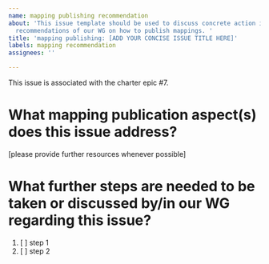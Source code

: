 ```yaml
---
name: mapping publishing recommendation
about: 'This issue template should be used to discuss concrete action items regarding
  recommendations of our WG on how to publish mappings. '
title: 'mapping publishing: [ADD YOUR CONCISE ISSUE TITLE HERE]'
labels: mapping recommendation
assignees: ''

---
```


This issue is associated with the charter epic #7.

# What mapping publication aspect(s) does this issue address?
[please provide further resources whenever possible]

# What further steps are needed to be taken or discussed by/in our WG regarding this issue?

1. [ ] step 1
2. [ ] step 2
